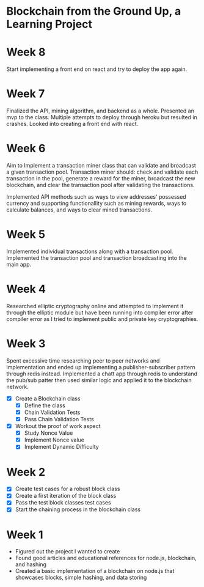 # Blockchain from the Ground Up, a Learning Project

# Week 8
Start implementing a front end on react and try to deploy the app again.

# Week 7
Finalized the API, mining algorithm, and backend as a whole. Presented an mvp to the class. Multiple attempts to deploy through heroku but resulted in crashes. Looked into creating a front end with react.

# Week 6
Aim to Implement a transaction miner class that can validate and broadcast a given transaction pool.
Transaction miner should: check and validate each transaction in the pool, generate a reward for the miner, broadcast the new blockchain, and clear the transaction pool after validating the transactions.

Implemented API methods such as ways to view addresses' possessed currency and supporting functionallity such as mining rewards, ways to calculate balances, and ways to clear mined transactions.

# Week 5
Implemented individual transactions along with a transaction pool. Implemented the transaction pool and transaction broadcasting into the main app.

# Week 4
Researched elliptic cryptography online and attempted to implement it through the elliptic module but have been running into compiler error after compiler error as I tried to implement public and private key cryptographies.

# Week 3
Spent excessive time researching peer to peer networks and implementation and ended up implementing a publisher-subscriber pattern through redis instead. Implemented a chatt app through redis to understand the pub/sub patter then used similar logic and applied it to the blockchain network.

 - [x] Create a Blockchain class
    - [x] Define the class
    - [x] Chain Validation Tests
    - [x] Pass Chain Validation Tests
 - [x] Workout the proof of work aspect
    - [x] Study Nonce Value
    - [X] Implement Nonce value
    - [X] Implement Dynamic Difficulty

# Week 2

 - [x] Create test cases for a robust block class
 - [x] Create a first iteration of the block class
 - [x] Pass the test block classes test cases
 - [x] Start the chaining process in the blockchain class

# Week 1

 - Figured out the project I wanted to create
 - Found good articles and educational references for node.js, blockchain, and hashing
 - Created a basic implementation of a blockchain on node.js that showcases blocks, simple hashing, and data storing